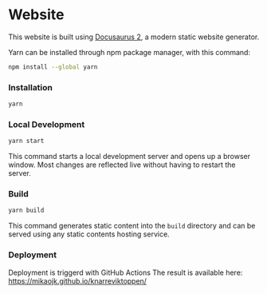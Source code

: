 # Website

This website is built using [Docusaurus 2](https://docusaurus.io/), a modern static website generator.

Yarn can be installed through npm package manager, with this command:
``` bash
npm install --global yarn
```

### Installation

``` bash
yarn
```

### Local Development

``` bash
yarn start
```

This command starts a local development server and opens up a browser window. Most changes are reflected live without having to restart the server.

### Build

``` bash
yarn build
```

This command generates static content into the `build` directory and can be served using any static contents hosting service.

### Deployment

Deployment is triggerd with GitHub Actions
The result is available here: https://mikaojk.github.io/knarreviktoppen/
